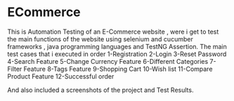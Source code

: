 # ECommerce
This is Automation Testing of an E-Commerce website , 
were i get to test the main functions of the website using selenium and cucumber frameworks , java programming languages and TestNG Assertion.
The main test cases that i executed in order
1-Registration
2-Login
3-Reset Password
4-Search Feature
5-Change Currency Feature
6-Different Categories
7-Filter Feature
8-Tags Feature
9-Shopping Cart 
10-Wish list
11-Compare Product Feature
12-Successful order

And also included a screenshots of the project and Test Results.


